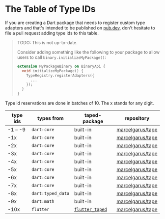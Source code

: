 # The Table of Type IDs

If you are creating a Dart package that needs to register custom type adapters and that's intended to be published on [pub.dev](https://pub.dev), don't hesitate to file a pull request adding type ids to this table.

> TODO: This is not up-to-date.
>
> Consider adding something like the following to your package to allow users to call `binary.initializeMyPackage()`:
>
> ```dart
> extension MyPackageBinary on BinaryApi {
>   void initializeMyPackage() {
>     TypeRegistry.registerAdapters({
>       ...
>     });
>   }
> }
> ```

Type id reservations are done in batches of 10. The x stands for any digit.

| type ids | types from        | taped-package                                             | repository                                              |
| -------- | ----------------- | --------------------------------------------------------- | ------------------------------------------------------- |
| -1 – -9  | `dart:core`       | built-in                                                  | [marcelgarus/tape](https://github.com/marcelgarus/tape) |
| -1x      | `dart:core`       | built-in                                                  | [marcelgarus/tape](https://github.com/marcelgarus/tape) |
| -2x      | `dart:core`       | built-in                                                  | [marcelgarus/tape](https://github.com/marcelgarus/tape) |
| -3x      | `dart:core`       | built-in                                                  | [marcelgarus/tape](https://github.com/marcelgarus/tape) |
| -4x      | `dart:core`       | built-in                                                  | [marcelgarus/tape](https://github.com/marcelgarus/tape) |
| -5x      | `dart:core`       | built-in                                                  | [marcelgarus/tape](https://github.com/marcelgarus/tape) |
| -6x      | `dart:core`       | built-in                                                  | [marcelgarus/tape](https://github.com/marcelgarus/tape) |
| -7x      | `dart:core`       | built-in                                                  | [marcelgarus/tape](https://github.com/marcelgarus/tape) |
| -8x      | `dart:typed_data` | built-in                                                  | [marcelgarus/tape](https://github.com/marcelgarus/tape) |
| -9x      | `dart:math`       | built-in                                                  | [marcelgarus/tape](https://github.com/marcelgarus/tape) |
| -10x     | `flutter`         | [`flutter_taped`](https://pub.dev/packages/flutter_taped) | [marcelgarus/tape](https://github.com/marcelgarus/tape) |
